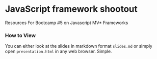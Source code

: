 # JavaScript framework shootout

Resources For Bootcamp #5 on Javascript MV* Frameworks

### How to View ###

You can either look at the slides in markdown format `slides.md` or simply open `presentation.html` in any web browser. Simple.


